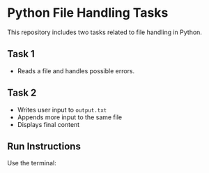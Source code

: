 # Python File Handling Tasks

This repository includes two tasks related to file handling in Python.

## Task 1
- Reads a file and handles possible errors.

## Task 2
- Writes user input to `output.txt`
- Appends more input to the same file
- Displays final content

## Run Instructions
Use the terminal:
